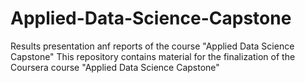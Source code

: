 # Applied-Data-Science-Capstone
Results presentation anf reports of the course "Applied Data Science Capstone"
This repository contains material for the finalization of the Coursera course "Applied Data Science Capstone"
